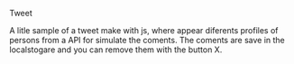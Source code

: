 Tweet

A litle sample of a tweet make with js, where appear diferents profiles of persons from a API for simulate the coments.
The coments are save in the localstogare and you can remove them with the button X.
